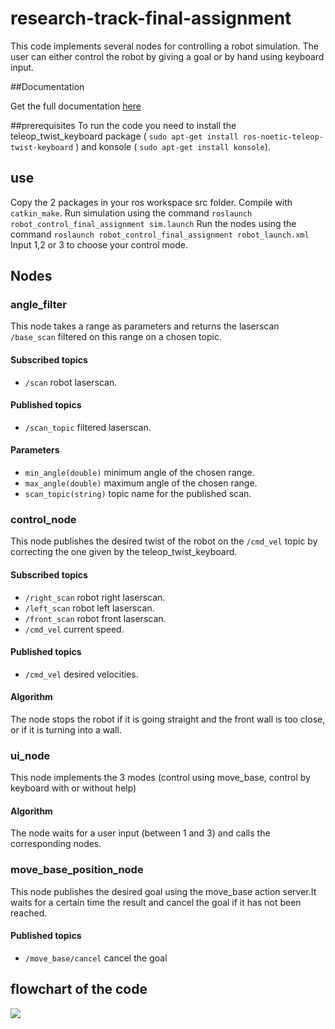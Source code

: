 # research-track-final-assignment

This code implements several nodes for controlling a robot simulation. The user can either control the robot by giving a goal or by hand using keyboard input.

##Documentation

Get the full documentation [here](https://praingeard.github.io/research-track-final-assignment/)

##prerequisites 
To run the code you need to install the teleop_twist_keyboard package ( `sudo apt-get install ros-noetic-teleop-twist-keyboard` )
and konsole ( `sudo apt-get install konsole`).

## use

Copy the 2 packages in your ros workspace src folder. 
Compile with `catkin_make`.
Run simulation using the command `roslaunch robot_control_final_assignment sim.launch`
Run the nodes using the command `roslaunch robot_control_final_assignment robot_launch.xml`
Input 1,2 or 3 to choose your control mode.

## Nodes

### angle_filter

This node takes a range as parameters and returns the laserscan `/base_scan` filtered on this range on a chosen topic.

#### Subscribed topics

- `/scan` robot laserscan.

#### Published topics

- `/scan_topic` filtered laserscan.

#### Parameters 

- `min_angle(double)` minimum angle of the chosen range.
- `max_angle(double)` maximum angle of the chosen range.
- `scan_topic(string)` topic name for the published scan.

### control_node

This node publishes the desired twist of the robot on the `/cmd_vel` topic by correcting the one given by the teleop_twist_keyboard.

#### Subscribed topics

- `/right_scan` robot right laserscan.
- `/left_scan` robot left laserscan.
- `/front_scan` robot front laserscan.
- `/cmd_vel` current speed.

#### Published topics

- `/cmd_vel` desired velocities.

#### Algorithm

The node stops the robot if it is going straight and the front wall is too close, or if it is turning into a wall. 

### ui_node

This node implements the 3 modes (control using move_base, control by keyboard with or without help)

#### Algorithm

The node waits for a user input (between 1 and 3) and calls the corresponding nodes.

### move_base_position_node

This node publishes the desired goal using the move_base action server.It waits for a certain time the result and cancel the goal if it has not been reached.

#### Published topics

- `/move_base/cancel` cancel the goal

## flowchart of the code

[![](https://mermaid.ink/img/eyJjb2RlIjoiZ3JhcGggVERcbiAgICBBW3VpX25vZGVdIC0tPnxvcHRpb24gMSB8IEJbbW92ZV9iYXNlX3Bvc2l0aW9uX25vZGVdXG4gICAgQSAtLT4gfG9wdGlvbiAyfEpbVGVsZW9wX2tleWJvYXJkXVxuICAgIEEgLS0-IHxvcHRpb24zfEhbVGVsZW9wX2tleWJvYXJkXVxuICAgIEEgLS0-IHxvcHRpb24zfEtbQ29udHJvbCBub2RlXVxuICAgIEIgLS0-IHxnZXQgdXNlciBpbnB1dHxDW0RyaXZlIHRvIGdvYWxdXG4gICAgSiAtLT58L2NtZF92ZWx8TFtEcml2ZSB1bnRpbCBleGl0XSBcbiAgICBILS0-IHwvY21kX3ZlbHwgS1xuICAgIEstLT4gfC9jbWRfdmVsfE5bU3RvcCByb2JvdCBpZiBpdCBpcyBnb2luZyBpbiBhIHdhbGxdXG4gICAgQyAtLT58dGltZW91dCBleGNlZWRlZHwgRFtDYW5jZWxdXG4gICAgRCAtLT58R2V0IGFub3RoZXIgaW5wdXR8IEJcbiAgICBDIC0tPnxHb2FsIHJlYWNoZWR8IEJcblxuICAgIiwibWVybWFpZCI6eyJ0aGVtZSI6ImRlZmF1bHQifSwidXBkYXRlRWRpdG9yIjpmYWxzZSwiYXV0b1N5bmMiOnRydWUsInVwZGF0ZURpYWdyYW0iOmZhbHNlfQ)](https://mermaid-js.github.io/mermaid-live-editor/edit/#eyJjb2RlIjoiZ3JhcGggVERcbiAgICBBW3VpX25vZGVdIC0tPnxvcHRpb24gMSB8IEJbbW92ZV9iYXNlX3Bvc2l0aW9uX25vZGVdXG4gICAgQSAtLT4gfG9wdGlvbiAyfEpbVGVsZW9wX2tleWJvYXJkXVxuICAgIEEgLS0-IHxvcHRpb24zfEhbVGVsZW9wX2tleWJvYXJkXVxuICAgIEEgLS0-IHxvcHRpb24zfEtbQ29udHJvbCBub2RlXVxuICAgIEIgLS0-IHxnZXQgdXNlciBpbnB1dHxDW0RyaXZlIHRvIGdvYWxdXG4gICAgSiAtLT58L2NtZF92ZWx8TFtEcml2ZSB1bnRpbCBleGl0XSBcbiAgICBILS0-IHwvY21kX3ZlbHwgS1xuICAgIEstLT4gfC9jbWRfdmVsfE5bU3RvcCByb2JvdCBpZiBpdCBpcyBnb2luZyBpbiBhIHdhbGxdXG4gICAgQyAtLT58dGltZW91dCBleGNlZWRlZHwgRFtDYW5jZWxdXG4gICAgRCAtLT58R2V0IGFub3RoZXIgaW5wdXR8IEJcbiAgICBDIC0tPnxHb2FsIHJlYWNoZWR8IEJcblxuICAgIiwibWVybWFpZCI6IntcbiAgXCJ0aGVtZVwiOiBcImRlZmF1bHRcIlxufSIsInVwZGF0ZUVkaXRvciI6ZmFsc2UsImF1dG9TeW5jIjp0cnVlLCJ1cGRhdGVEaWFncmFtIjpmYWxzZX0)
